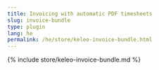 ```yaml
---
title: Invoicing with automatic PDF timesheets
slug: invoice-bundle
type: plugin
lang: he
permalink: /he/store/keleo-invoice-bundle.html
---
```


{% include store/keleo-invoice-bundle.md %}
